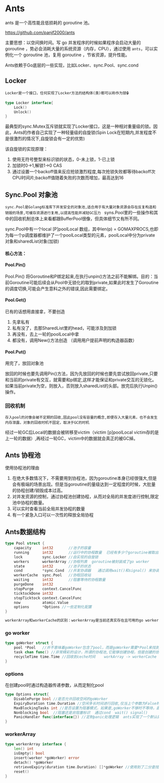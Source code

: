 # Ants

ants 是一个高性能且低损耗的 goroutine 池。

https://github.com/panjf2000/ants

主要思想：以空间换时间。写 go 并发程序的时候如果程序会启动大量的 goroutine ，势必会消耗大量的系统资源（内存，CPU），通过使用 `ants`，可以实例化一个 goroutine 池，复用 goroutine ，节省资源，提升性能。

Ants依赖于Go底层的一些实现，比如Locker、sync.Pool、sync.cond

## Locker

`Locker是一个接口，任何实现了Locker方法的结构体(类)都可以称作为锁🔒`

```go
type Locker interface{
    Lock()
    Unlock()
}
```

最典型的sync.Mutex互斥锁就实现了Locker接口，这是一种相对重量级的锁。因此，Ants的作者自己实现了一种轻量级的自旋锁(Spin Lock在短期内,并发程度不是很激烈的情况下,自旋锁会有一定的优势)

该自旋锁的实现原理：

1. 使用无符号整型来标识锁的状态，0-未上锁，1-已上锁
2. 加锁时0->1,解锁1->0  CAS
3. 通过设置一个backoff值来反应抢锁激烈程度,每次抢锁失败都等待backoff次CPU时间片;backoff值随着失败的次数而增加，最高达到16

## Sync.Pool  对象池

`sync.Pool是Golang标准库下并发安全的对象池,适合用于有大量对象资源会存在反复构造和销毁的场景,可缓存资源进行复用,以提高性能并减轻GC压力 `   syns.Pool里的一些操作和其中的回收机制总体上来看都跟BufferPool很像，但具体细节又有所不同。

sync.Pool中有一个local [P]poolLocal 数组，其中len(p) = GOMAXPROCS,也即为每一个p调度器都维护了一个poolLocal类型的元素，poolLocal中分为private对象和sharedList对象(加锁)

#### 核心方法：

#### Pool.Pin()

Pool.Pin()   将Goroutine和P绑定起来,在执行unpin()方法之前不能解绑。目的：当前Goroutine可能后续会从Pool中无锁化的取到private,如果此时发生了Goroutine的调度切换,可能会产生意料之外的错误,因此需要绑定。

#### Pool.Get()

已有的话想用直接拿，不要创造

1. 先拿私有
2. 私有没了，去那SharedList里的head，可能涉及到加锁
3. 再没有，去上一轮的poolLocal中拿
4. 都没有，调用New()方法创造  （调用用户提前声明的构造器函数）

#### Pool.Put()

用完了，放回对象池

放回的时候也要先调用Pin()方法，因为先放回的时候也要先尝试放回private,只要和当前的private有交互，就需要和p绑定,这样才能保证和private交互的无锁化。如果当前private为空，则放入，否则放入sharedList的头部。放完后执行Unpin()操作。

### 回收机制

`存入pool的对像会被不定期的回收,因此pool没有容量的概念,即便存入大量元素，也不会发生内存泄露，对象的回收时机不固定，取决于GC的时机`

经过一轮GC后Local的数据会被转移至victim（victim [p]poolLocal   victim存的是上一轮的数据）,再经过一轮GC，victim中的数据就会真正的被GC掉。

## Ants 协程池

使用协程池的理由

1. 在绝大多数情况下，不需要用到协程池，因为goroutine本身已经很强大,但是会有极端的场景出现。但是当goroutine的量级达到一定程度的时候，大批量的协程创建/销毁成本过高。
2. 对并发资源的控制，通过协程池创建协程，从而对全局的并发度进行控制,限定池中协程的数量。
3. 可以实时查看当前全局并发协程的数量
4. 有一个紧急入口可以一次性的释放全局协程

## Ants数据结构

```go
type Pool struct {
	capacity     int32       //池子的容量
	running      int32       //运行中的协程数量  已经有多少个goroutine被取出
	lock         sync.Locker //自实现的自旋锁
	workers      workerArray //协程列表  goroutine被封装成了go worker 
	state        int32       //池子的状态
    cond         *sync.Cond  //并发协调器   通过调用wait()和signal() 来协调协程  已用完
	workerCache  sync.Pool   //协程回收站
	waiting      int32       //阻塞等待的协程数量
	purgeDone    int32
	stopPurge    context.CancelFunc
	ticktockDone int32
	stopTicktock context.CancelFunc
	now          atomic.Value
	options      *Options //一些定制化配置
}

workerArray和workerCache的区别：workerArray是当前还真实存在且可用的go worker,workerCache是协程回收站，workerCache中的协程是已经被逻辑删除，但还没有被物理删除，需要被GC掉。何时被删除，这取决于GC的时机
```

### go worker

```go
type goWorker struct {
    pool *Pool   //并不意味着goWorker包含了pool，而是goWorker需要*Pool来找到其属于哪个Pool,找到其回池的路径
    task chan func() //非常精彩的设计，所谓的协程池,它能够创建协程，但是创建的协程不能返回，需要其长时间运作,如果go func()真实返回了，那么在后续的使用go Worker还需要调用go func(),这其实是没有达到复用协程的目的。通过不停的轮询该chan来侦测外界是否有任务传递进来，如果没有就阻塞住，并不会返回。
    recycleTime time.Time //回收到ceche时间    workArray -> workerCache
}
```

### options

在创建pool时通过构造器传递参数，从而定制化pool

```go
type Options struct{
    DisablePurge bool //是否允许回收空闲的goWorker
    ExpiryDuration time.Duration //空闲多长时间进行回收,仅当上个参数为False时生效
    MaxBlockingTasks int //是否设置为阻塞模式，如果是,goWorker不够时不等待，直接返回err
    Nonblocking bool  //阻塞还是非阻塞标识  通过cond  wait() signal()
    PanicHandler func(interface{}) //定制panic处理逻辑  ants实现了一个默认的panic兜底(方法栈打印)
}
```

### workerArray

```go
type workerArray interface {
	len() int
	isEmpty() bool
	insert(worker *goWorker) error
	detach() *goWorker
	retrieveExpiry(duration time.Duration) []*goWorker //使用到了二分查找 n -> logn 加速
	reset()
}
```





